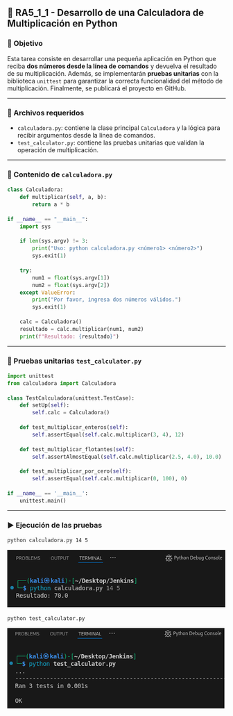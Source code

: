 ## 🧩 RA5_1_1 - Desarrollo de una Calculadora de Multiplicación en Python

### 🎯 Objetivo

Esta tarea consiste en desarrollar una pequeña aplicación en Python que reciba **dos números desde la línea de comandos** y devuelva el resultado de su multiplicación. Además, se implementarán **pruebas unitarias** con la biblioteca `unittest` para garantizar la correcta funcionalidad del método de multiplicación. Finalmente, se publicará el proyecto en GitHub.

---

### 📁 Archivos requeridos

- `calculadora.py`: contiene la clase principal `Calculadora` y la lógica para recibir argumentos desde la línea de comandos.
- `test_calculator.py`: contiene las pruebas unitarias que validan la operación de multiplicación.

---

### 📌 Contenido de `calculadora.py`

```python
class Calculadora:
    def multiplicar(self, a, b):
        return a * b

if __name__ == "__main__":
    import sys

    if len(sys.argv) != 3:
        print("Uso: python calculadora.py <número1> <número2>")
        sys.exit(1)

    try:
        num1 = float(sys.argv[1])
        num2 = float(sys.argv[2])
    except ValueError:
        print("Por favor, ingresa dos números válidos.")
        sys.exit(1)

    calc = Calculadora()
    resultado = calc.multiplicar(num1, num2)
    print(f"Resultado: {resultado}")
```

---

### 🧪 Pruebas unitarias `test_calculator.py`

```python
import unittest
from calculadora import Calculadora

class TestCalculadora(unittest.TestCase):
    def setUp(self):
        self.calc = Calculadora()

    def test_multiplicar_enteros(self):
        self.assertEqual(self.calc.multiplicar(3, 4), 12)

    def test_multiplicar_flotantes(self):
        self.assertAlmostEqual(self.calc.multiplicar(2.5, 4.0), 10.0)

    def test_multiplicar_por_cero(self):
        self.assertEqual(self.calc.multiplicar(0, 100), 0)

if __name__ == '__main__':
    unittest.main()
```

---

### ▶️ Ejecución de las pruebas

```bash
python calculadora.py 14 5
```
![Prueba_calculadora](assets/Prueba_calculadora.png) 

 
```bash
python test_calculator.py
```
![Prueba_test-unitario](assets/Prueba_test-unitario.png) 
